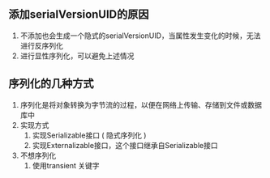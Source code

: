 ## 添加serialVersionUID的原因
1. 不添加也会生成一个隐式的serialVersionUID，当属性发生变化的时候，无法进行反序列化
2. 进行显性序列化，可以避免上述情况

## 序列化的几种方式
1. 序列化是将对象转换为字节流的过程，以便在网络上传输、存储到文件或数据库中
2. 实现方式
    1. 实现Serializable接口 ( 隐式序列化 )
    2. 实现Externalizable接口，这个接口继承自Serializable接口
3. 不想序列化
    1. 使用transient 关键字
